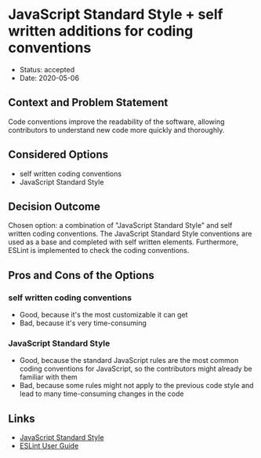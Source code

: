 # JavaScript Standard Style + self written additions for coding conventions

* Status: accepted
* Date: 2020-05-06

## Context and Problem Statement

Code conventions improve the readability of the software, allowing contributors to understand new code more quickly and thoroughly.

## Considered Options

* self written coding conventions
* JavaScript Standard Style 

## Decision Outcome

Chosen option: a combination of "JavaScript Standard Style" and self written coding conventions. The JavaScript Standard 
Style conventions are used as a base and completed with self written elements. Furthermore, ESLint is implemented to 
check the coding conventions.

## Pros and Cons of the Options

### self written coding conventions

* Good, because it's the most customizable it can get
* Bad, because it's very time-consuming

### JavaScript Standard Style

* Good, because the standard JavaScript rules are the most common coding conventions for JavaScript, so the contributors 
might already be familiar with them
* Bad, because some rules might not apply to the previous code style and lead to many time-consuming changes in the code

## Links

* [JavaScript Standard Style](https://standardjs.com/rules.html)
* [ESLint User Guide](https://eslint.org/docs/user-guide/getting-started)

